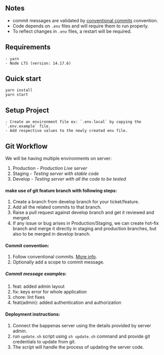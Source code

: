 ## Notes

- commit messages are validated by [conventional commits](https://www.conventionalcommits.org) convention.
- Code depends on `.env` files and will require them to run properly.
- To reflect changes in `.env` files, a restart will be required.

## Requirements

    - yarn
    - Node LTS (version: 14.17.6)

## Quick start

    yarn install
    yarn start

## Setup Project

    - Create an environment file ex: `.env.local` by copying the `.env.example` file.
    - Add respective values to the newly created env file.

## Git Workflow

We will be having multiple environments on server:

1. Production - _Production Live server_
2. Staging - _Testing server with stable code_
3. Develop - _Testing server with all the code to be tested_

#### make use of git feature branch with following steps:

1. Create a branch from develop branch for your ticket/feature.
2. Add all the related commits to that branch.
3. Raise a pull request against develop branch and get it reviewed and merged.
4. If any issue or bug arises in Production/Staging, we can create hot-fix branch and merge it directly in staging and production branches, but also to be merged in develop branch.

#### Commit convention:

1. Follow conventional commits. [More info](https://commitlint.js.org/#/).
2. Optionally add a scope to commit message.

##### Commit message examples:

1. feat: added admin layout
2. fix: keys error for whole application
3. chore: lint fixes
4. feat(admin): added authentication and authorization

#### Deployment instructions:

1. Connect the bappenas server using the details provided by server admin.
2. run `update.sh` script using `sh update.sh` command and provide git credentials to update from git.
3. The script will handle the process of updating the server code.
